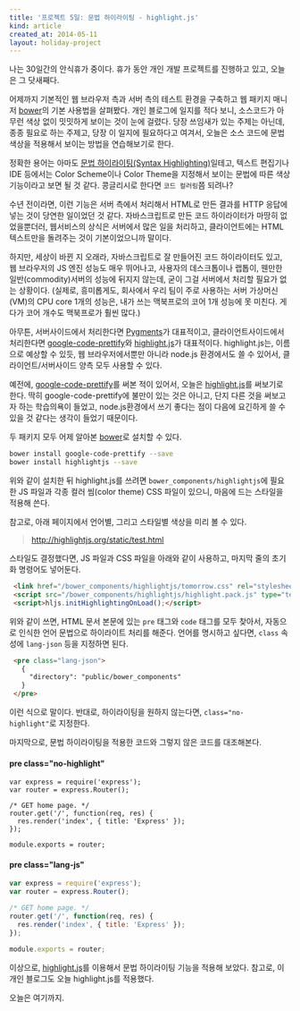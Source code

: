 ```yaml
---
title: '프로젝트 5일: 문법 하이라이팅 - highlight.js'
kind: article
created_at: 2014-05-11
layout: holiday-project
---
```


나는 30일간의 안식휴가 중이다. 휴가 동안 개인 개발 프로젝트를 진행하고 있고, 오늘은 그 닷새째다. 

어제까지 기본적인 웹 브라우저 측과 서버 측의 테스트 환경을 구축하고 웹 패키지 매니저 [bower]의 기본 사용법을 살펴봤다. 개인 블로그에 일지를 적다 보니, 소스코드가 아무런 색상 없이 밋밋하게 보이는 것이 눈에 걸렸다. 당장 쓰임새가 있는 주제는 아닌데, 종종 필요로 하는 주제고, 당장 이 일지에 필요하다고 여겨서, 오늘은 소스 코드에 문법 색상을 적용해서 보이는 방법을 연습해보기로 한다. 

정확한 용어는 아마도 [문법 하이라이팅(Syntax Highlighting)](http://en.wikipedia.org/wiki/Syntax_highlighting)일테고, 텍스트 편집기나 IDE 등에서는 Color Scheme이나 Color Theme을 지정해서 보이는 문법에 따른 색상 기능이라고 보면 될 것 같다. 콩글리시로 한다면 ```코드 컬러링```쯤 되려나? 

수년 전이라면, 이런 기능은 서버 측에서 처리해서 HTML로 만든 결과를 HTTP 응답에 넣는 것이 당연한 일이었던 것 같다. 자바스크립트로 만든 코드 하이라이터가 마땅히 없었을뿐더러, 웹서비스의 상식은 서버에서 많은 일을 처리하고, 클라이언트에는 HTML 텍스트만을 돌려주는 것이 기본이었으니까 말이다. 

하지만, 세상이 바뀐 지 오래라, 자바스크립트로 잘 만들어진 코드 하이라이터도 있고, 웹 브라우저의 JS 엔진 성능도 매우 뛰어나고, 사용자의 데스크톱이나 랩톱이, 웬만한 일반(commodity)서버의 성능에 뒤지지 않는데, 굳이 그걸 서버에서 처리할 필요가 없는 상황이다. (실제로, 흥미롭게도, 회사에서 우리 팀이 주로 사용하는 서버 가상머신(VM)의 CPU core 1개의 성능은, 내가 쓰는 맥북프로의 코어 1개 성능에 못 미친다. 게다가 코어 개수도 맥북프로가 훨씬 많다.) 

아무튼, 서버사이드에서 처리한다면 [Pygments]가 대표적이고, 클라이언트사이드에서 처리한다면 [google-code-prettify]와 [highlight.js]가 대표적이다. highlight.js는, 이름으로 예상할 수 있듯, 웹 브라우저에서뿐만 아니라 node.js 환경에서도 쓸 수 있어서, 클라이언트/서버사이드 양측 모두 사용할 수 있다.

예전에, [google-code-prettify]를 써본 적이 있어서, 오늘은 [highlight.js]를 써보기로 한다. 딱히 google-code-prettify에 불만이 있는 것은 아니고, 단지 다른 것을 써보고자 하는 학습의욕이 들었고, node.js환경에서 쓰기 좋다는 점이 다음에 요긴하게 쓸 수 있을 것 같다는 생각이 들었기 때문이다. 

두 패키지 모두 어제 알아본 [bower]로 설치할 수 있다. 

```bash
bower install google-code-prettify --save
bower install highlightjs --save
```

위와 같이 설치한 뒤 highlight.js를 쓰려면 ```bower_components/highlightjs```에 필요한 JS 파일과 각종 컬러 씸(color theme) CSS 파일이 있으니, 마음에 드는 스타일을 적용해 쓴다. 

참고로, 아래 페이지에서 언어별, 그리고 스타일별 색상을 미리 볼 수 있다. 

> <http://highlightjs.org/static/test.html>


스타일도 결정했다면, JS 파일과 CSS 파일을 아래와 같이 사용하고, 마지막 줄의 초기화 명령어도 넣어둔다. 

```html
 <link href="/bower_components/highlightjs/tomorrow.css" rel="stylesheet" type="text/css">
 <script src="/bower_components/highlightjs/highlight.pack.js" type="text/javascript"></script>
 <script>hljs.initHighlightingOnLoad();</script>
```

위와 같이 쓰면, HTML 문서 본문에 있는 ```pre``` 태그와 ```code``` 태그를 모두 찾아서, 자동으로 인식한 언어 문법으로 하이라이트 처리를 해준다. 언어를 명시하고 싶다면, ```class``` 속성에 ```lang-json``` 등을 지정하면 된다. 

```html
 <pre class="lang-json">
   {
     "directory": "public/bower_components"
   }
 </pre>
```

이런 식으로 말이다. 반대로, 하이라이팅을 원하지 않는다면, ```class="no-highlight"```로 지정한다.

마지막으로, 문법 하이라이팅을 적용한 코드와 그렇지 않은 코드를 대조해본다. 

#### pre class="no-highlight"
```no-highlight
var express = require('express');
var router = express.Router();

/* GET home page. */
router.get('/', function(req, res) {
  res.render('index', { title: 'Express' });
});

module.exports = router;
```

#### pre class="lang-js"
```js
var express = require('express');
var router = express.Router();

/* GET home page. */
router.get('/', function(req, res) {
  res.render('index', { title: 'Express' });
});

module.exports = router;
```

이상으로, [highlight.js]를 이용해서 문법 하이라이팅 기능을 적용해 보았다. 참고로, 이 개인 블로그도 오늘 highlight.js를 적용했다. 

오늘은 여기까지.



[highlight.js]: http://highlightjs.org/
[google-code-prettify]: https://code.google.com/p/google-code-prettify/
[Pygments]: http://pygments.org/
[bower]: http://bower.io/
[첫날]: /holiday-project-day-01/
[어제]: /holiday-project-day-02/
[supertest]: https://github.com/visionmedia/supertest
[Karma]: http://karma-runner.github.io/
[Jasmine]: http://jasmine.github.io/
[express]: http://expressjs.com/
[mocha]: http://visionmedia.github.io/mocha/
[vows]: http://vowsjs.org/
[expresso]: http://visionmedia.github.io/expresso/
[should.js]: https://github.com/visionmedia/should.js
[nodeunit]: https://github.com/caolan/nodeunit
[jasmine-node]: https://github.com/mhevery/jasmine-node
[jade]: http://jade-lang.com/

